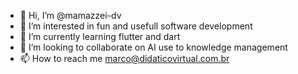 - 👋 Hi, I’m @mamazzei-dv
- 👀 I’m interested in fun and usefull software development
- 🌱 I’m currently learning flutter and dart
- 💞️ I’m looking to collaborate on AI use to knowledge management
- 📫 How to reach me marco@didaticovirtual.com.br

<!---
mamazzei-dv/mamazzei-dv is a ✨ special ✨ repository because its `README.md` (this file) appears on your GitHub profile.
You can click the Preview link to take a look at your changes.
--->
